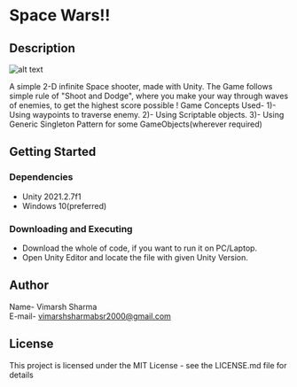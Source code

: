 # Space Wars!!

## Description

![alt text](https://github.com/Vimu-Sama/Space_War/blob/main/SpaceWars.jpg?raw=true)

A simple 2-D infinite Space shooter, made with Unity.
The Game follows simple rule of "Shoot and Dodge", where you make your way through waves of enemies, to get the highest score possible !
Game Concepts Used- 
1)- Using waypoints to traverse enemy.
2)- Using Scriptable objects.
3)- Using Generic Singleton Pattern for some GameObjects(wherever required)

## Getting Started

### Dependencies

* Unity 2021.2.7f1
* Windows 10(preferred)

### Downloading and Executing

* Download the whole of code, if you want to run it on PC/Laptop.
* Open Unity Editor and locate the file with given Unity Version.


## Author

Name- Vimarsh Sharma<br>
E-mail- vimarshsharmabsr2000@gmail.com

## License

This project is licensed under the MIT License - see the LICENSE.md file for details
